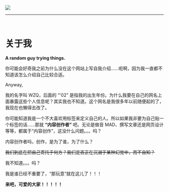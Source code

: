 ![](https://img.wzq02.top/others/aboutme_pic1.webp)

----

<br>

# 关于我

**A random guy trying things.**

你可能会好奇我之前为什么没在这个网站上写自我介绍……呃啊，因为我一直都不知道该怎么介绍自己比较合适。

Anyway,

我的名字叫 WZQ，后面的 “'02” 是指我的出生年份。为什么我要在自己的网名上面暴露这些个人信息呢？其实我也不知道。这个网名是我很多年以前随便起的了，我现在也懒得去改了。

你可能知道我是一个不大喜欢用标签来定义自己的人。所以如果我非要为自己贴一个标签的话……那就 **“内容创作者”** 吧。无论是做音 MAD、撰写文章还是网页设计等等，都属于“内容创作”，这没什么问题。。。吗？

内容创作者吗，创作，是为了谁，为了什么？

~~我们到底在把自己寄托于何方？我们是否正在沉溺于某种幻觉中，而不自知？~~

我不知道。。。吗？

我是谁已经不重要了，“那玩意”就在这儿了！！！

**来吧，可爱的大家！！！！！**